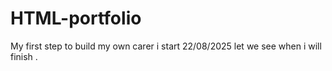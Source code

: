 # HTML-portfolio
My first step to build my own carer i start 22/08/2025 let we see when i will finish .
